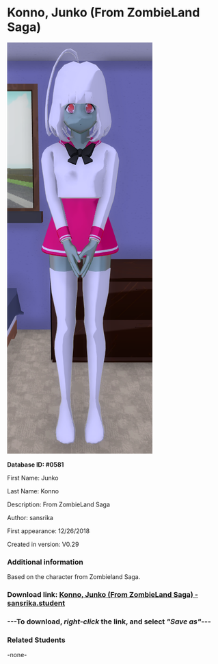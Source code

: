 # Konno, Junko (From ZombieLand Saga)

<img src="../../Files/Images/Konno, Junko (From ZombieLand Saga).png" title="Konno, Junko (From ZombieLand Saga) - sansrika">

**Database ID: #0581**

First Name: Junko

Last Name: Konno

Description: From ZombieLand Saga

Author: sansrika

First appearance: 12/26/2018

Created in version: V0.29

### Additional information

Based on the character from Zombieland Saga.

### Download link: <a href="https://raw.githubusercontent.com/Arbiter1223/Daigaku-Gurashi-Custom-Students/master/Files/Student%20Files/Konno%2C%20Junko%20(From%20ZombieLand%20Saga)%20-%20sansrika.student">Konno, Junko (From ZombieLand Saga) - sansrika.student</a>

### ---**To download, _right-click_ the link, and select _"Save as"_**---

### Related Students

-none-
